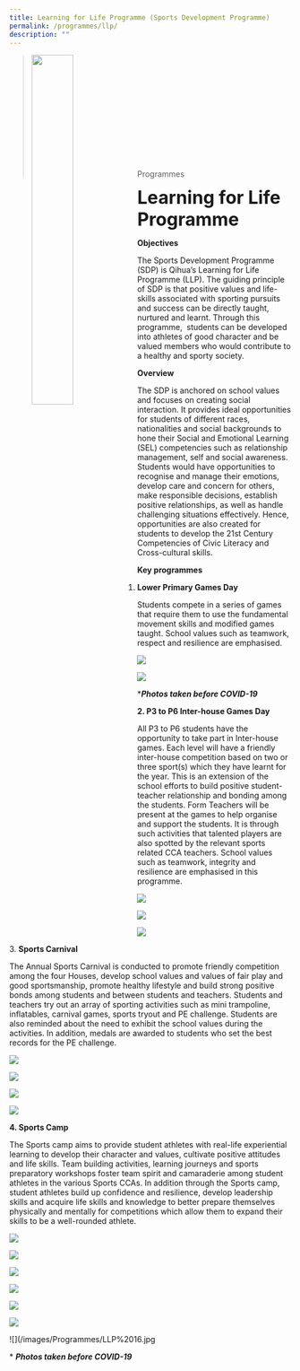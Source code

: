 ```yaml
---
title: Learning for Life Programme (Sports Development Programme)
permalink: /programmes/llp/
description: ""
---
```

><img src="/images/Programmes/LLP.jpg"  
     style="width:40%"
			align="left"><br><br><br><br><br><br><br><br><br><br><br><br>
>Programmes

**<font size=6>Learning for Life Programme</font>**

**Objectives**

The Sports Development Programme (SDP) is Qihua’s Learning for Life Programme (LLP). The guiding principle of SDP is that positive values and life-skills associated with sporting pursuits and success can be directly taught, nurtured and learnt. Through this programme,  students can be developed into athletes of good character and be valued members who would contribute to a healthy and sporty society.

**Overview**

The SDP is anchored on school values and focuses on creating social interaction. It provides ideal opportunities for students of different races, nationalities and social backgrounds to hone their Social and Emotional Learning (SEL) competencies such as relationship management, self and social awareness. Students would have opportunities to recognise and manage their emotions, develop care and concern for others, make responsible decisions, establish positive relationships, as well as handle challenging situations effectively. Hence, opportunities are also created for students to develop the 21st Century Competencies of Civic Literacy and Cross-cultural skills.

**Key programmes**

1.  **Lower Primary Games Day**

Students compete in a series of games that require them to use the fundamental movement skills and modified games taught. School values such as teamwork, respect and resilience are emphasised.

![](/images/Programmes/LLP%201.jpg)

![](/images/Programmes/LLP%202.jpg)

\*_**Photos taken before COVID-19**_

**2\. P3 to P6 Inter-house Games Day**

All P3 to P6 students have the opportunity to take part in Inter-house games. Each level will have a friendly inter-house competition based on two or three sport(s) which they have learnt for the year. This is an extension of the school efforts to build positive student-teacher relationship and bonding among the students. Form Teachers will be present at the games to help organise and support the students. It is through such activities that talented players are also spotted by the relevant sports related CCA teachers. School values such as teamwork, integrity and resilience are emphasised in this programme.

![](/images/Programmes/LLP%203.jpg)

![](/images/Programmes/LLP%204.jpg)

![](/images/Programmes/LLP%205.jpg)

3. **Sports Carnival**

The Annual Sports Carnival is conducted to promote friendly competition among the four Houses, develop school values and values of fair play and good sportsmanship, promote healthy lifestyle and build strong positive bonds among students and between students and teachers. Students and teachers try out an array of sporting activities such as mini trampoline, inflatables, carnival games, sports tryout and PE challenge. Students are also reminded about the need to exhibit the school values during the activities. In addition, medals are awarded to students who set the best records for the PE challenge.

![](/images/Programmes/LLP%206.png)

![](/images/Programmes/LLP%207.jpg)

![](/images/Programmes/LLP%208.jpg)

![](/images/Programmes/LLP%209.jpg)

**4\. Sports Camp**

The Sports camp aims to provide student athletes with real-life experiential learning to develop their character and values, cultivate positive attitudes and life skills. Team building activities, learning journeys and sports preparatory workshops foster team spirit and camaraderie among student athletes in the various Sports CCAs. In addition through the Sports camp, student athletes build up confidence and resilience, develop leadership skills and acquire life skills and knowledge to better prepare themselves physically and mentally for competitions which allow them to expand their skills to be a well-rounded athlete.

![](/images/Programmes/LLP%2010.jpg)

![](/images/Programmes/LLP%2011.jpg)

![](/images/Programmes/LLP%2012.jpg)

![](/images/Programmes/LLP%2013.jpg)

![](/images/Programmes/LLP%2014.jpg)

![](/images/Programmes/LLP%2015.jpeg)

![](/images/Programmes/LLP%2016.jpg

\* _**Photos taken before COVID-19**_
